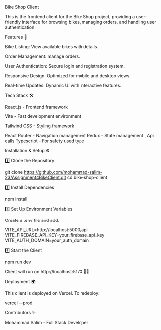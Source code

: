 Bike Shop Client

This is the frontend client for the Bike Shop project, providing a user-friendly interface for browsing bikes, managing orders, and handling user authentication.

Features 🚀

Bike Listing: View available bikes with details.

Order Management:  manage orders.

User Authentication: Secure login and registration system.

Responsive Design: Optimized for mobile and desktop views.

Real-time Updates: Dynamic UI with interactive features.

Tech Stack 🛠

React.js - Frontend framework

Vite - Fast development environment

Tailwind CSS - Styling framework

React Router - Navigation management
Redux        - State management , Api calls
Typescript   - For safety used type




Installation & Setup ⚙️

1️⃣ Clone the Repository

git clone https://github.com/mohammad-salim-23/Assignment4BikeClient.git
cd bike-shop-client

2️⃣ Install Dependencies

npm install

3️⃣ Set Up Environment Variables

Create a .env file and add:

VITE_API_URL=http://localhost:5000/api
VITE_FIREBASE_API_KEY=your_firebase_api_key
VITE_AUTH_DOMAIN=your_auth_domain

4️⃣ Start the Client

npm run dev

Client will run on http://localhost:5173 🚴‍♂️

Deployment 🌍

This client is deployed on Vercel.
To redeploy:

vercel --prod

Contributors ✨

Mohammad Salim - Full Stack Developer